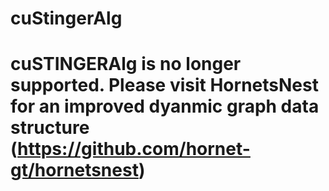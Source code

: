 # cuStingerAlg

# cuSTINGERAlg is no longer supported. Please visit HornetsNest for an improved dyanmic graph data structure (https://github.com/hornet-gt/hornetsnest)
